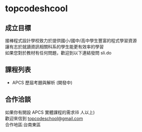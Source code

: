 # topcodeshcool

## 成立目標

接棒程式設計學校致力於提供國小/國中/高中學生豐富的程式學習資源  
讓有志於就讀資訊相關科系的學生能更有效率的學習  
如果您對於教材有任何問題，歡迎到以下連結發問 sli.do  

## 課程列表

- APCS 歷屆考題與解析 (開發中)

## 合作洽談

如果你有開設 APCS 實體課程的需求(6 人以上)  
歡迎來信到 topcodeschool@gmail.com  
合作地區:台南東區  
